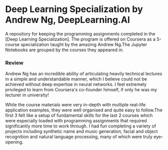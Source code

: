 # Deep Learning Specialization by Andrew Ng, DeepLearning.AI

A repository for keeping the programming assignments completed in the [Deep Learning Specialization]. The program is offered on Coursera as a 5-course specialization taught by the amazing Andrew Ng.The Jupyter Notebooks are grouped by the courses they appeared in.

[links]:https://www.coursera.org/specializations/deep-learning



### Review
Andrew Ng has an incredible ability of articulating heavily technical lectures in a simple and understandable manner, which I believe could not be achieved without deep expertise in neural networks. I feel extremely privileged to learn from Coursera's co-founder himself, if only he was my lecturer in university!  

While the course materials were very in-depth with multiple real-life application examples, they were well organised and quite easy to follow.The first 3 felt like a setup of fundamental skills for the last 2 courses which were especially loaded with programming assignments that required significantly more time to work through. I had fun completing a variety of projects including synthetic name and music generation, facial and object recognition and natural language processing, many of which were truly eye-opening.

